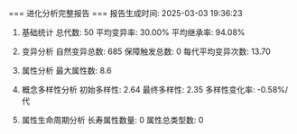 === 进化分析完整报告 ===
报告生成时间: 2025-03-03 19:36:23

1. 基础统计
总代数: 50
平均变异率: 30.00%
平均继承率: 94.08%

2. 变异分析
自然变异总数: 685
保障触发总数: 0
每代平均变异次数: 13.70

3. 属性分析
最大属性数: 8.6

4. 概念多样性分析
初始多样性: 2.64
最终多样性: 2.35
多样性变化率: -0.58%/代

5. 属性生命周期分析
长寿属性数量: 0
属性总类型数: 0